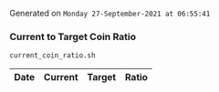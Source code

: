 Generated on `Monday 27-September-2021 at 06:55:41`

### Current to Target Coin Ratio
`current_coin_ratio.sh`

Date|Current|Target|Ratio
---|---|---|---
